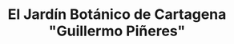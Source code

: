 ---
layout: home
klass: compositionBlocks
title: El Jardín Botánico de Cartagena "Guillermo Piñeres"
description:   
background:  assets/images/_DSC6536.jpg
height: 80hv
navbar:
    color: white
    hasWhiteText: false
    floating: true
composition:
  - type: heroImage
  - type: split
    data: es.The-Garden.TheGarden
  - type: split
    data: es.The-Garden.Mission
  - type: split
    data: es.The-Garden.polarBear
permalink: /es/the-garden
lang-ref: the-garden
---